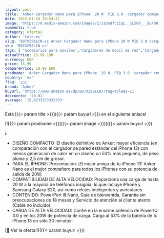 ```yaml
---
layout: post
title: 'Anker Cargador Nano para iPhone  20 W  PIQ 3.0  cargador compacto  PowerPort III  fuente de alimentación USB-C para iPhone 12/12 Mini/12 Pro/12 Pro Max  Galaxy  Pixel 4/3  iPad Pro  AirPods Pro  y más'
date: 2022-01-24 19:54:47
image: 'https://m.media-amazon.com/images/I/21OadfCzIgL._SL500_._SL400_.jpg'
comments: true
category: ofertas
author: 'tole.es'
slug: 'B07XZ96LCN-es Anker Cargador Nano para iPhone 20 W PIQ 3.0 cargador...'
sku: 'B07XZ96LCN-es'
tags: [ 'Accesorios para móviles','Cargadores de móvil de red','Cargadores para móviles','Comunicación móvil y accesorios','Electrónica','anker','ipad','iphone', ]
actualPrice: 15.99 EUR
currency: EUR
price: 15.99
comparePrice: 19.99 EUR
prodname: 'Anker Cargador Nano para iPhone  20 W  PIQ 3.0  cargador compacto  PowerPort III  fuente de alimentación USB-C para iPhone 12/12 Mini/12 Pro/12 Pro Max  Galaxy  Pixel 4/3  iPad Pro  AirPods Pro  y más'
country: 'es'
flag: '🇪🇸'
brand: 'Anker'
buyurl: 'https://www.amazon.es/dp/B07XZ96LCN/?tag=tolees-21'
descuento: '20.01'
average: '15.8233333333333'
---
```


Está [{{< param title >}}]({{< param buyurl >}}) en el siguiente enlace!

[![{{< param prodname >}}]({{< param image >}})]({{< param buyurl >}})

ℹ️:

- DISEÑO COMPACTO: El diseño definitivo de Anker: mayor eficiencia (en comparación con el cargador de pared estándar del iPhone 13) con menos generación de calor en un diseño un 50% más pequeño, de peso pluma y 2,5 cm de grosor.
- PARA EL IPHONE: Presentación: ¡El mejor amigo de tu iPhone 13! Anker Nano es el mejor compañero para todos los iPhones con su potencia de salida de 20W.
- COMPATIBILIDAD DE ALTA VELOCIDAD: Proporciona una carga de hasta 20 W a la mayoría de teléfonos insignia, lo que incluye iPhone y Samsung Galaxy S20, así como relojes inteligentes y auriculares.
- CONTENIDO: PowerPort III Nano, Guía de bienvenida, Garantía sin preocupaciones de 18 meses y Servicio de atención al cliente atento (Cable no incluido).
- CARGA DE ALTA VELOCIDAD: Confíe en la enorme potencia de PowerIQ 3.0 y en los 20W de potencia de carga. Carga al 53% de la batería de tu iPhone 13 en sólo 30 minutos!

[🛒 Ver la oferta!!]({{< param buyurl >}})
